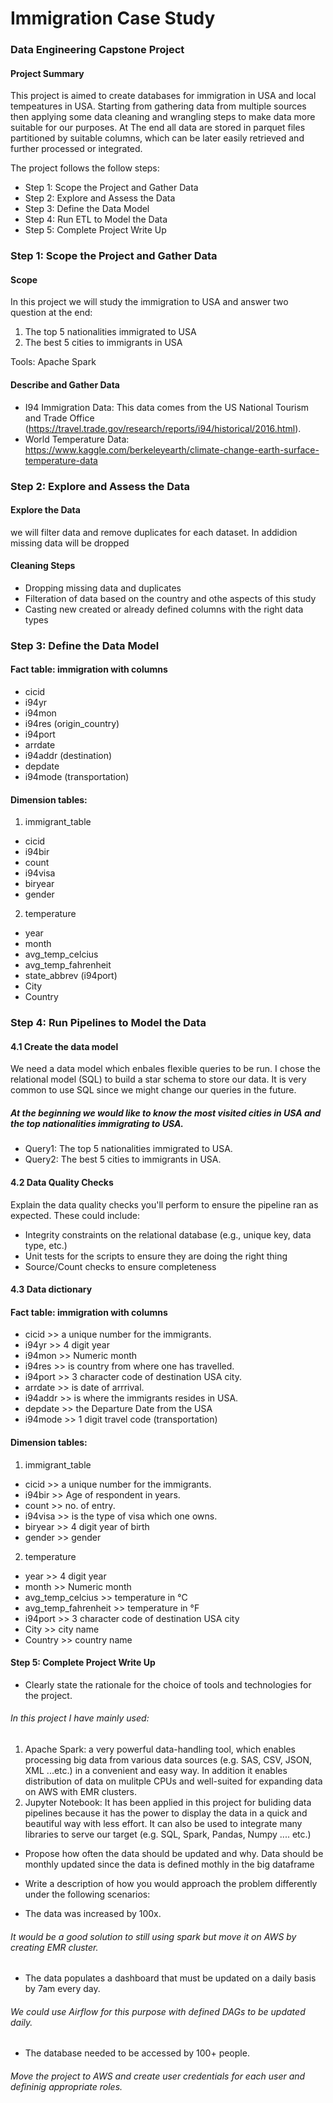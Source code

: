 # Immigration Case Study
### Data Engineering Capstone Project

#### Project Summary
This project is aimed to create databases for immigration in USA and local tempeatures in USA. Starting from gathering data from multiple sources then applying some data cleaning and wrangling steps to make data more suitable for our purposes. At The end all data are stored in parquet files partitioned by suitable columns, which can be later easily retrieved and further processed or integrated. 

The project follows the follow steps:
* Step 1: Scope the Project and Gather Data
* Step 2: Explore and Assess the Data
* Step 3: Define the Data Model
* Step 4: Run ETL to Model the Data
* Step 5: Complete Project Write Up

### Step 1: Scope the Project and Gather Data

#### Scope 
In this project we will study the immigration to USA and answer two question at the end:
1. The top 5 nationalities immigrated to USA
2. The best 5 cities to immigrants in USA

Tools: Apache Spark 

#### Describe and Gather Data 
* I94 Immigration Data: This data comes from the US National Tourism and Trade Office  (https://travel.trade.gov/research/reports/i94/historical/2016.html).
* World Temperature Data: https://www.kaggle.com/berkeleyearth/climate-change-earth-surface-temperature-data

### Step 2: Explore and Assess the Data
#### Explore the Data 
we will filter data and remove duplicates for each dataset. In addidion missing data will be dropped
#### Cleaning Steps
* Dropping missing data and duplicates 
* Filteration of data based on the country and othe aspects of this study
* Casting new created or already defined columns with the right data types

### Step 3: Define the Data Model
#### Fact table: immigration with columns
* cicid 
* i94yr 
* i94mon
* i94res (origin_country)
* i94port
* arrdate 
* i94addr (destination)
* depdate
* i94mode (transportation)

#### Dimension tables: 
1. immigrant_table
* cicid
* i94bir
* count
* i94visa
* biryear
* gender

2. temperature
* year
* month
* avg_temp_celcius
* avg_temp_fahrenheit
* state_abbrev (i94port)
* City
* Country

### Step 4: Run Pipelines to Model the Data 
#### 4.1 Create the data model
We need a data model which enbales flexible queries to be run. I chose the relational model (SQL) to build a star schema to store our data. It is very common to use SQL since we might change our queries in the future. 
##### At the beginning we would like to know the most visited cities in USA and the top nationalities immigrating to USA.
* Query1: The top 5 nationalities immigrated to USA.
* Query2: The best 5 cities to immigrants in USA.



#### 4.2 Data Quality Checks
Explain the data quality checks you'll perform to ensure the pipeline ran as expected. These could include:
 * Integrity constraints on the relational database (e.g., unique key, data type, etc.)
 * Unit tests for the scripts to ensure they are doing the right thing
 * Source/Count checks to ensure completeness
 
 #### 4.3 Data dictionary 
 #### Fact table: immigration with columns
 * cicid >> a unique number for the immigrants.
 * i94yr >> 4 digit year
 * i94mon >> Numeric month
 * i94res >> is country from where one has travelled.
 * i94port >> 3 character code of destination USA city.
 * arrdate >> is date of arrrival.
 * i94addr >> is where the immigrants resides in USA.
 * depdate >> the Departure Date from the USA
 * i94mode >> 1 digit travel code (transportation)

 #### Dimension tables: 
 1. immigrant_table
 * cicid >> a unique number for the immigrants.
 * i94bir >> Age of respondent in years.
 * count >> no. of entry.
 * i94visa >> is the type of visa which one owns.
 * biryear >> 4 digit year of birth
 * gender >> gender

 2. temperature
 * year >> 4 digit year
 * month >> Numeric month
 * avg_temp_celcius >> temperature in °C
 * avg_temp_fahrenheit >>  temperature in °F
 * i94port >> 3 character code of destination USA city
 * City >> city name
 * Country >> country name

 #### Step 5: Complete Project Write Up
* Clearly state the rationale for the choice of tools and technologies for the project.
###### In this project I have mainly used:
1. Apache Spark: a very powerful data-handling tool, which enables processing big data from various data sources (e.g. SAS, CSV, JSON, XML ...etc.) in a convenient and easy way. In addition it enables distribution of data on mulitple CPUs and well-suited for expanding data on AWS with EMR clusters.
2. Jupyter Notebook: It has been applied in this project for buliding data pipelines because it has the power to display the data in a quick and beautiful way with less effort. It can also be used to integrate many libraries to serve our target (e.g. SQL, Spark, Pandas, Numpy .... etc.) 

* Propose how often the data should be updated and why.
Data should be monthly updated since the data is defined mothly in the big dataframe

* Write a description of how you would approach the problem differently under the following scenarios:
 * The data was increased by 100x.
###### It would be a good solution to still using spark but move it on AWS by creating EMR cluster.
 * The data populates a dashboard that must be updated on a daily basis by 7am every day.
###### We could use Airflow for this purpose with defined DAGs to be updated daily.
 * The database needed to be accessed by 100+ people.
###### Move the project to AWS and create user credentials for each user and defininig appropriate roles.

